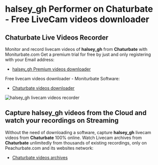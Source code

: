 # halsey_gh Performer on Chaturbate - Free LiveCam videos downloader

## Chaturbate Live Videos Recorder

Monitor and record livecam videos of **halsey_gh** from **Chaturbate** with Moniturbate.com
Get a premium trial for free by just and only registering with your Email address:
* [halsey_gh Premium videos downloader](https://moniturbate.com/request-demo-licence-key.html)

Free livecam videos downloader - Moniturbate Software:
* [Chaturbate videos downloader](https://moniturbate.com/moniturbate-download-software.html)

![halsey_gh livecam videos recorder](https://peachurnet.com/templates/moniturbate-software.png)


## Capture halsey_gh videos from the Cloud and watch your recordings on Streaming

Without the need of downloading a software, capture **halsey_gh** livecam videos from **Chaturbate** 100% online.
Watch Livecam archives from **Chaturbate** unlimitedly from thousands of existing recordings, only on Peachurbate.com and its websites network:
* [Chaturbate videos archives](https://peachurnet.com/)